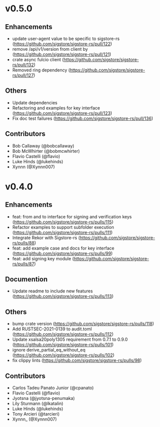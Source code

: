 # v0.5.0

## Enhancements
* update user-agent value to be specific to sigstore-rs (https://github.com/sigstore/sigstore-rs/pull/122)
* remove /api/v1/version from client by (https://github.com/sigstore/sigstore-rs/pull/121)
* crate async fulcio client (https://github.com/sigstore/sigstore-rs/pull/132)
* Removed ring dependency (https://github.com/sigstore/sigstore-rs/pull/127)

## Others

* Update dependencies
* Refactoring and examples for key interface (https://github.com/sigstore/sigstore-rs/pull/123)
* Fix doc test failures (https://github.com/sigstore/sigstore-rs/pull/136)

## Contributors
* Bob Callaway (@bobcallaway)
* Bob McWhirter (@bobmcwhirter)
* Flavio Castelli (@flavio)
* Luke Hinds (@lukehinds)
* Xynnn (@Xynnn007)

# v0.4.0

## Enhancements

* feat: from and to interface for signing and verification keys (https://github.com/sigstore/sigstore-rs/pulls/115)
* Refactor examples to support subfolder execution (https://github.com/sigstore/sigstore-rs/pulls/111)
* Integrate Rekor with Sigstore-rs (https://github.com/sigstore/sigstore-rs/pulls/88)
* feat: add example case and docs for key interface (https://github.com/sigstore/sigstore-rs/pulls/99)
* feat: add signing key module (https://github.com/sigstore/sigstore-rs/pulls/87)

## Documention

* Update readme to include new features (https://github.com/sigstore/sigstore-rs/pulls/113)

## Others

* bump crate version (https://github.com/sigstore/sigstore-rs/pulls/118)
* Add RUSTSEC-2021-0139 to audit.toml (https://github.com/sigstore/sigstore-rs/pulls/112)
* Update xsalsa20poly1305 requirement from 0.7.1 to 0.9.0 (https://github.com/sigstore/sigstore-rs/pulls/101)
* ignore derive_partial_eq_without_eq (https://github.com/sigstore/sigstore-rs/pulls/102)
* fix clippy lints (https://github.com/sigstore/sigstore-rs/pulls/98)


## Contributors

* Carlos Tadeu Panato Junior (@cpanato)
* Flavio Castelli (@flavio)
* Jyotsna (@jyotsna-penumaka)
* Lily Sturmann (@lkatalin)
* Luke Hinds (@lukehinds)
* Tony Arcieri (@tarcieri)
* Xynnn_ (@Xynnn007)
